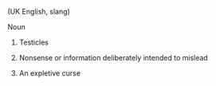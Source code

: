 (UK English, slang)

Noun

1. Testicles

2. Nonsense or information deliberately intended to mislead

3. An expletive curse